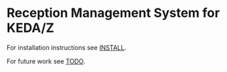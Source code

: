 # Reception Management System for KEDA/Z

For installation instructions see [INSTALL](INSTALL.md).

For future work see [TODO](TODO.md).
